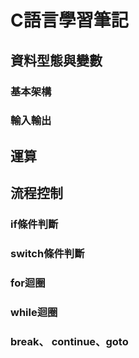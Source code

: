 # C語言學習筆記

## 資料型態與變數

### 基本架構

### 輸入輸出

## 運算


## 流程控制

### if條件判斷

### switch條件判斷

### for迴圈

### while迴圈

### break、 continue、goto
